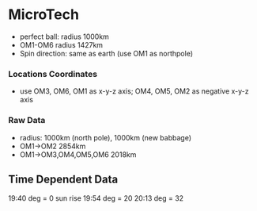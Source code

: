 # MicroTech

* perfect ball: radius 1000km
* OM1-OM6 radius 1427km
* Spin direction: same as earth (use OM1 as northpole)

### Locations Coordinates
* use OM3, OM6, OM1 as x-y-z axis; OM4, OM5, OM2 as negative x-y-z axis

### Raw Data
* radius: 1000km (north pole), 1000km (new babbage)
* OM1->OM2 2854km
* OM1->OM3,OM4,OM5,OM6 2018km

## Time Dependent Data
19:40 deg = 0   sun rise
19:54 deg = 20
20:13 deg = 32
